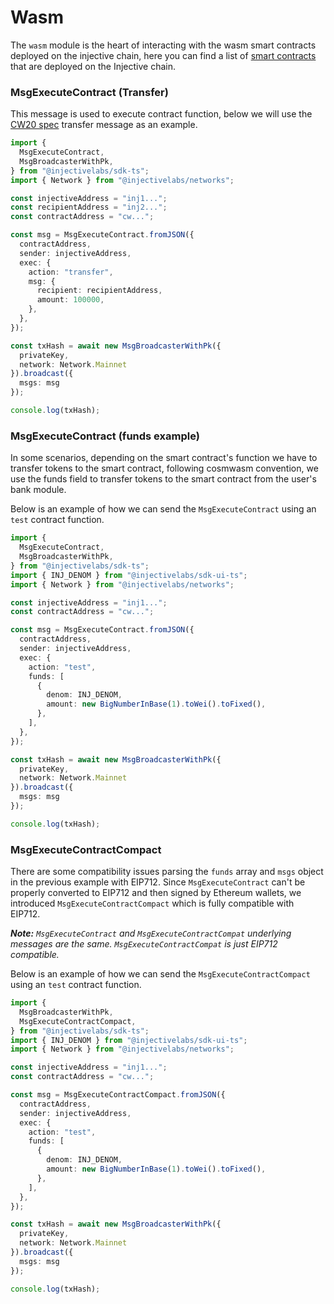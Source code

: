 # Wasm

The `wasm` module is the heart of interacting with the wasm smart contracts deployed on the injective chain, here you can find a list of [smart contracts](https://explorer.injective.network/contracts/) that are deployed on the Injective chain.

### MsgExecuteContract (Transfer)

This message is used to execute contract function, below we will use the [CW20 spec](https://github.com/CosmWasm/cw-plus/blob/main/packages/cw20/README.md) transfer message as an example.

```ts
import {
  MsgExecuteContract,
  MsgBroadcasterWithPk,
} from "@injectivelabs/sdk-ts";
import { Network } from "@injectivelabs/networks";

const injectiveAddress = "inj1...";
const recipientAddress = "inj2...";
const contractAddress = "cw...";

const msg = MsgExecuteContract.fromJSON({
  contractAddress,
  sender: injectiveAddress,
  exec: {
    action: "transfer",
    msg: {
      recipient: recipientAddress,
      amount: 100000,
    },
  },
});

const txHash = await new MsgBroadcasterWithPk({
  privateKey,
  network: Network.Mainnet
}).broadcast({
  msgs: msg
});

console.log(txHash);
```

### MsgExecuteContract (funds example)

In some scenarios, depending on the smart contract's function we have to transfer tokens to the smart contract, following cosmwasm convention, we use the funds field to transfer tokens to the smart contract from the user's bank module.

Below is an example of how we can send the `MsgExecuteContract` using an `test` contract function.

```ts
import {
  MsgExecuteContract,
  MsgBroadcasterWithPk,
} from "@injectivelabs/sdk-ts";
import { INJ_DENOM } from "@injectivelabs/sdk-ui-ts";
import { Network } from "@injectivelabs/networks";

const injectiveAddress = "inj1...";
const contractAddress = "cw...";

const msg = MsgExecuteContract.fromJSON({
  contractAddress,
  sender: injectiveAddress,
  exec: {
    action: "test",
    funds: [
      {
        denom: INJ_DENOM,
        amount: new BigNumberInBase(1).toWei().toFixed(),
      },
    ],
  },
});

const txHash = await new MsgBroadcasterWithPk({
  privateKey,
  network: Network.Mainnet
}).broadcast({
  msgs: msg
});

console.log(txHash);
```

### MsgExecuteContractCompact

There are some compatibility issues parsing the `funds` array and `msgs` object in the previous example with EIP712. Since `MsgExecuteContract` can't be properly converted to EIP712 and then signed by Ethereum wallets, we introduced `MsgExecuteContractCompact` which is fully compatible with EIP712.&#x20;

_**Note:**_ _`MsgExecuteContract` and `MsgExecuteContractCompat` underlying messages are the same. `MsgExecuteContractCompat` is just EIP712 compatible._

Below is an example of how we can send the `MsgExecuteContractCompact` using an `test` contract function.

```ts
import {
  MsgBroadcasterWithPk,
  MsgExecuteContractCompact,
} from "@injectivelabs/sdk-ts";
import { INJ_DENOM } from "@injectivelabs/sdk-ui-ts";
import { Network } from "@injectivelabs/networks";

const injectiveAddress = "inj1...";
const contractAddress = "cw...";

const msg = MsgExecuteContractCompact.fromJSON({
  contractAddress,
  sender: injectiveAddress,
  exec: {
    action: "test",
    funds: [
      {
        denom: INJ_DENOM,
        amount: new BigNumberInBase(1).toWei().toFixed(),
      },
    ],
  },
});

const txHash = await new MsgBroadcasterWithPk({
  privateKey,
  network: Network.Mainnet
}).broadcast({
  msgs: msg
});

console.log(txHash);
```
